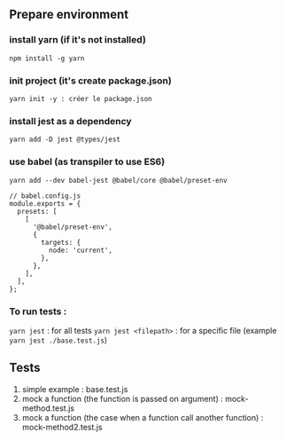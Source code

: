 ## Prepare environment
### install yarn (if it's not installed)
`npm install -g yarn`

### init project (it's create package.json)
`yarn init -y : créer le package.json`

### install jest as a dependency
`yarn add -D jest @types/jest`

### use babel (as transpiler to use ES6)
`yarn add --dev babel-jest @babel/core @babel/preset-env`

```
// babel.config.js
module.exports = {
  presets: [
    [
      '@babel/preset-env',
      {
        targets: {
          node: 'current',
        },
      },
    ],
  ],
};
```

### To run tests : 
`yarn jest` : for all tests
`yarn jest <filepath>` : for a specific file (example `yarn jest ./base.test.js`)


## Tests
1. simple example : base.test.js
2. mock a function (the function is passed on argument) : mock-method.test.js
3. mock a function (the case when a function call another function) : mock-method2.test.js